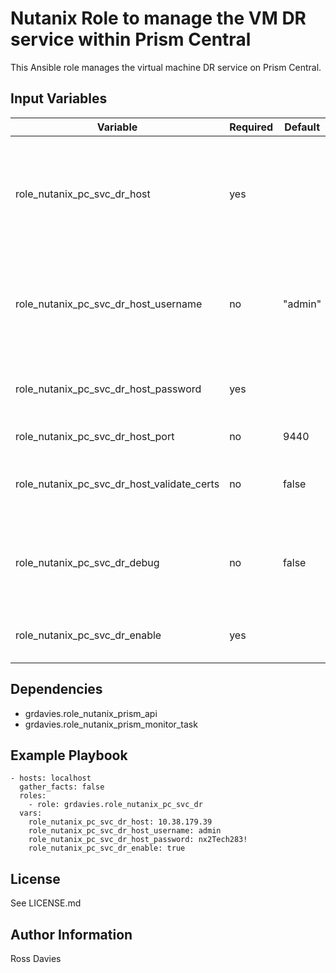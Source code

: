 # Nutanix Role to manage the VM DR service within Prism Central

This Ansible role manages the virtual machine DR service on Prism Central.

## Input Variables

| Variable                                          | Required | Default | Choices                   | Comments                                                                                               |
|---------------------------------------------------|----------|---------|---------------------------|--------------------------------------------------------------------------------------------------------|
| role_nutanix_pc_svc_dr_host                       | yes      |         |                           | The IP address or FQDN for the Prism Centra) where you want to enable the service.                     |
| role_nutanix_pc_svc_dr_host_username              | no       | "admin" |                           | A valid username with appropriate rights to access the Nutanix API.                                    |
| role_nutanix_pc_svc_dr_host_password              | yes      |         |                           | A valid password for the supplied username.                                                            |
| role_nutanix_pc_svc_dr_host_port                  | no       | 9440    |                           | The Prism TCP port                                                                                     |
| role_nutanix_pc_svc_dr_host_validate_certs        | no       | false   | true / false              | Whether to check if Prism UI certificates are valid.                                                   |
| role_nutanix_pc_svc_dr_debug                      | no       | false   | true / false              | Whether to output variable contents for debugging purposes.                                            |
| role_nutanix_pc_svc_dr_enable                     | yes      |         | true / false              | Set to 'true' to enable Prism DR.                                                                      |

## Dependencies

- grdavies.role_nutanix_prism_api
- grdavies.role_nutanix_prism_monitor_task

## Example Playbook

```
- hosts: localhost
  gather_facts: false
  roles:
    - role: grdavies.role_nutanix_pc_svc_dr
  vars:
    role_nutanix_pc_svc_dr_host: 10.38.179.39
    role_nutanix_pc_svc_dr_host_username: admin
    role_nutanix_pc_svc_dr_host_password: nx2Tech283!
    role_nutanix_pc_svc_dr_enable: true
```

## License

See LICENSE.md

## Author Information

Ross Davies
